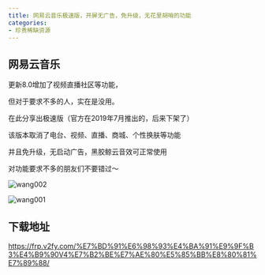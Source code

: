```yaml
---
title: 网易云音乐极速版，开屏无广告，免升级，无花里胡哨的功能
categories:
- 珍贵稀缺资源
---
```





## 网易云音乐

更新8.0增加了视频直播社区等功能，

但对于要求不多的人，实在是没用。

在此分享出极速版（官方在2019年7月推出的，后来下架了）

该版本取消了电台、视频、直播、商城、个性换肤等功能

并且免升级，无启动广告，黑胶鲸云音效可正常使用

对功能要求不多的朋友们不要错过～






![wang002](https://cdn.fangyuanxiaozhan.com/assets/16941693779632ynMPahZ.jpeg)

![wang001](https://cdn.fangyuanxiaozhan.com/assets/1694169380645ctFCDhFm.jpeg)



## 下载地址


https://frp.v2fy.com/%E7%BD%91%E6%98%93%E4%BA%91%E9%9F%B3%E4%B9%90V4%E7%B2%BE%E7%AE%80%E5%85%BB%E8%80%81%E7%89%88/